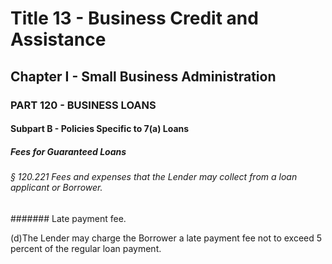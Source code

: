 
# Title 13 - Business Credit and Assistance
## Chapter I - Small Business Administration
### PART 120 - BUSINESS LOANS
#### Subpart B - Policies Specific to 7(a) Loans
##### Fees for Guaranteed Loans
###### § 120.221 Fees and expenses that the Lender may collect from a loan applicant or Borrower.
####### Late payment fee.

(d)The Lender may charge the Borrower a late payment fee not to exceed 5 percent of the regular loan payment.
